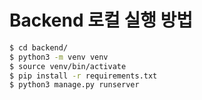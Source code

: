 # Backend 로컬 실행 방법
```bash
$ cd backend/
$ python3 -m venv venv
$ source venv/bin/activate
$ pip install -r requirements.txt
$ python3 manage.py runserver
```